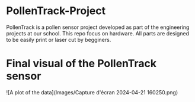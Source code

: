 # PollenTrack-Project
PollenTrack is a pollen sensor project developed as part of the engineering projects at our school.  This repo focus on hardware. All parts are designed to be easily print or laser cut by begginers.



<h1>Final visual of the PollenTrack sensor</h1>
![A plot of the data](Images/Capture d'écran 2024-04-21 160250.png)
